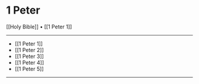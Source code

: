 # 1 Peter

[[Holy Bible]] • [[1 Peter 1]]

---

- [[1 Peter 1]]
- [[1 Peter 2]]
- [[1 Peter 3]]
- [[1 Peter 4]]
- [[1 Peter 5]]

---
